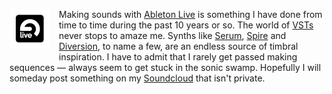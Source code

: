 <a href="https://www.ableton.com/en/live"><img src="/img/logo-ableton.png" style="float: left; margin: 0px 15px 15px 0px"></a>
Making sounds with [Ableton Live](https://www.ableton.com/en/live) is something I have done from time to time during the past 10 years or so. The world of [VSTs](https://en.wikipedia.org/wiki/Virtual_Studio_Technology) never stops to amaze me. Synths like [Serum](https://www.xferrecords.com/products/serum), [Spire](http://reveal-sound.com/) and [Diversion](http://dmitrysches.com/diversion), to name a few, are an endless  source of timbral inspiration. I have to admit that I rarely get passed making sequences &mdash; always seem to get stuck in the sonic swamp. Hopefully I will someday post something on my [Soundcloud](https://soundcloud.com/4myle) that isn't private.